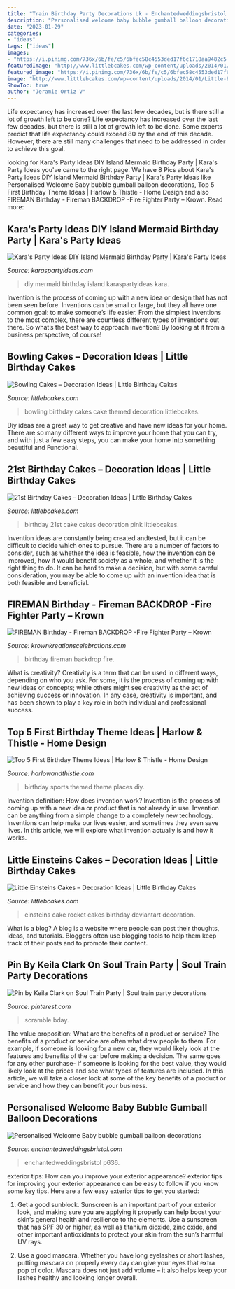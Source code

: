 ```yaml
---
title: "Train Birthday Party Decorations Uk - Enchantedweddingsbristol P636"
description: "Personalised welcome baby bubble gumball balloon decorations"
date: "2023-01-29"
categories:
- "ideas"
tags: ["ideas"]
images:
- "https://i.pinimg.com/736x/6b/fe/c5/6bfec58c4553ded17f6c1718aa9482c5.jpg"
featuredImage: "http://www.littlebcakes.com/wp-content/uploads/2014/01/Bowling-Birthday-Cakes-760x1024.jpg"
featured_image: "https://i.pinimg.com/736x/6b/fe/c5/6bfec58c4553ded17f6c1718aa9482c5.jpg"
image: "http://www.littlebcakes.com/wp-content/uploads/2014/01/Little-Einsteins-Birthday-Cake-Decorations.jpg"
ShowToc: true
author: "Jeramie Ortiz V"
---
```



Life expectancy has increased over the last few decades, but is there still a lot of growth left to be done?
Life expectancy has increased over the last few decades, but there is still a lot of growth left to be done. Some experts predict that life expectancy could exceed 80 by the end of this decade. However, there are still many challenges that need to be addressed in order to achieve this goal.

	

		
looking for Kara&#039;s Party Ideas DIY Island Mermaid Birthday Party | Kara&#039;s Party Ideas you've came to the right page. We have 8 Pics about Kara&#039;s Party Ideas DIY Island Mermaid Birthday Party | Kara&#039;s Party Ideas like Personalised Welcome Baby bubble gumball balloon decorations, Top 5 First Birthday Theme Ideas | Harlow &amp; Thistle - Home Design and also FIREMAN Birthday - Fireman BACKDROP -Fire Fighter Party – Krown. Read more:
		
    
## Kara&#039;s Party Ideas DIY Island Mermaid Birthday Party | Kara&#039;s Party Ideas

<img loading=lazy src="http://karaspartyideas.com/wp-content/uploads/2017/10/DIY-Island-Mermaid-Birthday-Party-via-Karas-Party-Ideas-KarasPartyIdeas.com2_.jpg" onerror="this.onerror=null;this.src='https://tse2.mm.bing.net/th?id=OIP.AE-lPrgzjLLy_nERleJyCQHaJ3&amp;pid=15.1';" alt="Kara&#039;s Party Ideas DIY Island Mermaid Birthday Party | Kara&#039;s Party Ideas">

_Source: karaspartyideas.com_

>diy mermaid birthday island karaspartyideas kara. 

	

Invention is the process of coming up with a new idea or design that has not been seen before. Inventions can be small or large, but they all have one common goal: to make someone’s life easier. From the simplest inventions to the most complex, there are countless different types of inventions out there. So what’s the best way to approach invention? By looking at it from a business perspective, of course!

    
## Bowling Cakes – Decoration Ideas | Little Birthday Cakes

<img loading=lazy src="http://www.littlebcakes.com/wp-content/uploads/2014/01/Bowling-Birthday-Cakes-760x1024.jpg" onerror="this.onerror=null;this.src='https://tse1.mm.bing.net/th?id=OIP.7pS4gKVgtQuJG8FygJwr1wHaJ-&amp;pid=15.1';" alt="Bowling Cakes – Decoration Ideas | Little Birthday Cakes">

_Source: littlebcakes.com_

>bowling birthday cakes cake themed decoration littlebcakes. 

	

Diy ideas are a great way to get creative and have new ideas for your home. There are so many different ways to improve your home that you can try, and with just a few easy steps, you can make your home into something beautiful and Functional.

    
## 21st Birthday Cakes – Decoration Ideas | Little Birthday Cakes

<img loading=lazy src="http://www.littlebcakes.com/wp-content/uploads/2014/02/Images-of-21st-Birthday-Cakes-768x1024.jpg" onerror="this.onerror=null;this.src='https://tse1.mm.bing.net/th?id=OIP.JcL9Uv2HdGwtqFyssu1glgHaJ4&amp;pid=15.1';" alt="21st Birthday Cakes – Decoration Ideas | Little Birthday Cakes">

_Source: littlebcakes.com_

>birthday 21st cake cakes decoration pink littlebcakes. 

	

Invention ideas are constantly being created andtested, but it can be difficult to decide which ones to pursue. There are a number of factors to consider, such as whether the idea is feasible, how the invention can be improved, how it would benefit society as a whole, and whether it is the right thing to do. It can be hard to make a decision, but with some careful consideration, you may be able to come up with an invention idea that is both feasible and beneficial.

    
## FIREMAN Birthday - Fireman BACKDROP -Fire Fighter Party – Krown

<img loading=lazy src="https://cdn.shopify.com/s/files/1/1128/1376/products/DSC_0605_grande.JPG?v=1455255384" onerror="this.onerror=null;this.src='https://tse2.mm.bing.net/th?id=OIP.VjezhcN6RFof625k2AVzJwAAAA&amp;pid=15.1';" alt="FIREMAN Birthday - Fireman BACKDROP -Fire Fighter Party – Krown">

_Source: krownkreationscelebrations.com_

>birthday fireman backdrop fire. 

	

What is creativity?
Creativity is a term that can be used in different ways, depending on who you ask. For some, it is the process of coming up with new ideas or concepts; while others might see creativity as the act of achieving success or innovation. In any case, creativity is important, and has been shown to play a key role in both individual and professional success.

    
## Top 5 First Birthday Theme Ideas | Harlow &amp; Thistle - Home Design

<img loading=lazy src="https://2.bp.blogspot.com/-GFgsNpQXsy8/VywIq9BNRzI/AAAAAAAACYk/zrVHOFUicksbhDN-f9JZQ24FwkEH0ljOgCLcB/s1600/Sports_Birthdaypartytheme.JPG" onerror="this.onerror=null;this.src='https://tse3.mm.bing.net/th?id=OIP.Sowh3Kek5xOcg4FPFwrfsgHaJ4&amp;pid=15.1';" alt="Top 5 First Birthday Theme Ideas | Harlow &amp; Thistle - Home Design">

_Source: harlowandthistle.com_

>birthday sports themed theme places diy. 

	

Invention definition: How does invention work?
Invention is the process of coming up with a new idea or product that is not already in use. Invention can be anything from a simple change to a completely new technology. Inventions can help make our lives easier, and sometimes they even save lives. In this article, we will explore what invention actually is and how it works.

    
## Little Einsteins Cakes – Decoration Ideas | Little Birthday Cakes

<img loading=lazy src="http://www.littlebcakes.com/wp-content/uploads/2014/01/Little-Einsteins-Birthday-Cake-Decorations.jpg" onerror="this.onerror=null;this.src='https://tse2.mm.bing.net/th?id=OIP.uJZJ1bmPRLSGoXOHe1vvgAHaF1&amp;pid=15.1';" alt="Little Einsteins Cakes – Decoration Ideas | Little Birthday Cakes">

_Source: littlebcakes.com_

>einsteins cake rocket cakes birthday deviantart decoration. 

	

What is a blog?
A blog is a website where people can post their thoughts, ideas, and tutorials. Bloggers often use blogging tools to help them keep track of their posts and to promote their content.

    
## Pin By Keila Clark On Soul Train Party | Soul Train Party Decorations

<img loading=lazy src="https://i.pinimg.com/736x/6b/fe/c5/6bfec58c4553ded17f6c1718aa9482c5.jpg" onerror="this.onerror=null;this.src='https://tse2.mm.bing.net/th?id=OIP.Q-82cX0Ny3ySuilp4thEZAHaJ3&amp;pid=15.1';" alt="Pin by Keila Clark on Soul Train Party | Soul train party decorations">

_Source: pinterest.com_

>scramble bday. 

	

The value proposition: What are the benefits of a product or service?
The benefits of a product or service are often what draw people to them. For example, if someone is looking for a new car, they would likely look at the features and benefits of the car before making a decision. The same goes for any other purchase- if someone is looking for the best value, they would likely look at the prices and see what types of features are included. In this article, we will take a closer look at some of the key benefits of a product or service and how they can benefit your business.

    
## Personalised Welcome Baby Bubble Gumball Balloon Decorations

<img loading=lazy src="http://www.enchantedweddingsbristol.com/uploads/4/6/9/8/46980855/s542440728562510073_p636_i4_w640.jpeg" onerror="this.onerror=null;this.src='https://tse3.mm.bing.net/th?id=OIP.-7mVDDgN-4m9891v50qDbwHaOf&amp;pid=15.1';" alt="Personalised Welcome Baby bubble gumball balloon decorations">

_Source: enchantedweddingsbristol.com_

>enchantedweddingsbristol p636. 

	

exterior tips: How can you improve your exterior appearance?
exterior tips for improving your exterior appearance can be easy to follow if you know some key tips. Here are a few easy exterior tips to get you started:
1. Get a good sunblock. Sunscreen is an important part of your exterior look, and making sure you are applying it properly can help boost your skin’s general health and resilience to the elements. Use a sunscreen that has SPF 30 or higher, as well as titanium dioxide, zinc oxide, and other important antioxidants to protect your skin from the sun’s harmful UV rays.

2. Use a good mascara. Whether you have long eyelashes or short lashes, putting mascara on properly every day can give your eyes that extra pop of color. Mascara does not just add volume – it also helps keep your lashes healthy and looking longer overall.

